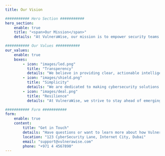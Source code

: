 ```yaml
---
title: Our Vision

########### Hero Section ###########
hero_section:
    enable: true
    title: "<span>Our Mission</span>"
    details: "At VulneraWise, our mission is to empower security teams with actionable, real-time vulnerability intelligence that’s tailored, transparent, and seamlessly integrates into your workflows. We aim to redefine vulnerability management by delivering solutions that cut through the noise, are flexible, fully-customizable, and designed to protect your systems efficiently, with confidence and clarity."

########### Our Values ###########
our_values:
    enable: true
    boxes:
        - icon: "images/led.png"
          title: "Transperency"
          details: "We believe in providing clear, actionable intelligence without the noise. Our commitment to transparency ensures that every decision point is visible and every prioritization is justified, empowering users to trust and understand their vulnerability management process."
        - icon: "images/shield.png"
          title: "Simplicity"
          details: "We are dedicated to making cybersecurity solutions both easy to use and fully adaptable. VulneraWise integrates seamlessly into existing workflows, allowing your security teams to identify and mitigate threats faster than ever before."
        - icon: "images/deal.png"
          title: "Resilience"
          details: "At VulneraWise, we strive to stay ahead of emerging threats by continuously innovating our solutions. We deliver real-time intelligence and advanced tools designed to enhance security resilience, enabling organizations to protect their systems with confidence and precision."

########### Form ###########
form:
    enable: true
    content: 
        title: "Get in Touch"
        details: "Have questions or want to learn more about how VulneraWise can help your organization stay ahead of cybersecurity threats? Reach out to us today for a demo or further information and we’ll gladly show you how you can easily enable exploit intelligence!"
        location: "123 CyberSecurity Lane, Internet City, Dubai"
        email: "support@vulnerawise.com"
        phone: "+971 4 4567890"
---
```

